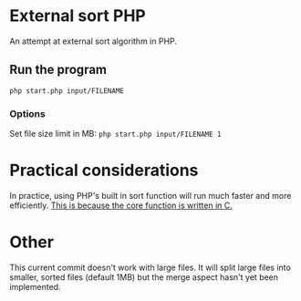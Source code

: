 # External sort PHP

An attempt at external sort algorithm in PHP.

## Run the program

`php start.php input/FILENAME`

### Options

Set file size limit in MB: `php start.php input/FILENAME 1`

# Practical considerations

In practice, using PHP's built in sort function will run much faster and more efficiently. [This is because the core function is written in C.](https://stackoverflow.com/questions/990301/building-quicksort-with-php)

# Other

This current commit doesn't work with large files. It will split large files into smaller, sorted files (default 1MB) but the merge aspect hasn't yet been implemented.
